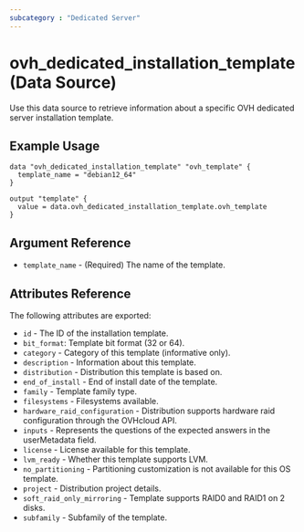 ```yaml
---
subcategory : "Dedicated Server"
---
```


# ovh_dedicated_installation_template (Data Source)

Use this data source to retrieve information about a specific OVH dedicated server installation template.

## Example Usage

```hcl
data "ovh_dedicated_installation_template" "ovh_template" {
  template_name = "debian12_64"
}

output "template" {
  value = data.ovh_dedicated_installation_template.ovh_template
}
```

## Argument Reference

* `template_name` - (Required) The name of the template.

## Attributes Reference

The following attributes are exported:

* `id` - The ID of the installation template.
* `bit_format`: Template bit format (32 or 64).
* `category` - Category of this template (informative only).
* `description` - Information about this template.
* `distribution` - Distribution this template is based on.
* `end_of_install` - End of install date of the template.
* `family` - Template family type.
* `filesystems` - Filesystems available.
* `hardware_raid_configuration` - Distribution supports hardware raid configuration through the OVHcloud API.
* `inputs` - Represents the questions of the expected answers in the userMetadata field.
* `license` - License available for this template.
* `lvm_ready` - Whether this template supports LVM.
* `no_partitioning` - Partitioning customization is not available for this OS template.
* `project` - Distribution project details.
* `soft_raid_only_mirroring` - Template supports RAID0 and RAID1 on 2 disks.
* `subfamily` - Subfamily of the template.
